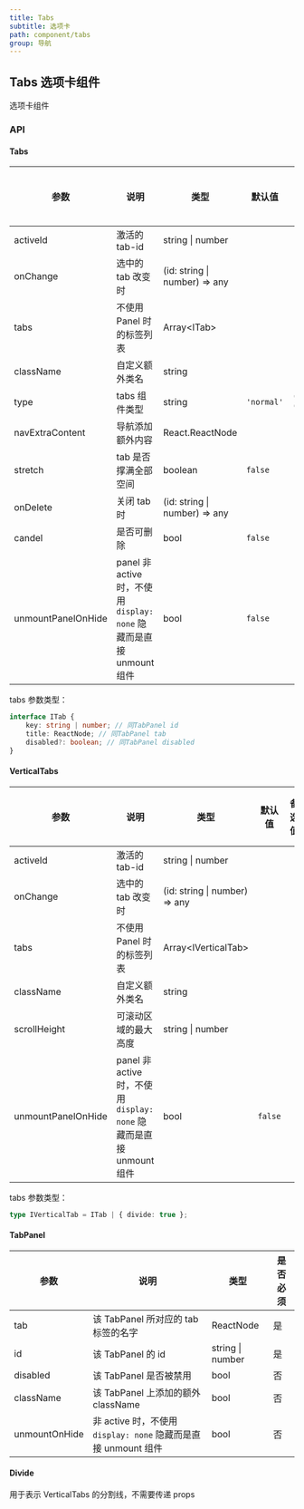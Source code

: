 ```yaml
---
title: Tabs
subtitle: 选项卡
path: component/tabs
group: 导航
---
```


## Tabs 选项卡组件

选项卡组件

### API

#### Tabs

| 参数               | 说明                                                                 | 类型                          | 默认值     | 备选值               | 是否必须 |
| ------------------ | -------------------------------------------------------------------- | ----------------------------- | ---------- | -------------------- | -------- |
| activeId           | 激活的 tab-id                                                        | string \| number              |            |                      | 是       |
| onChange           | 选中的 tab 改变时                                                    | (id: string \| number) => any |            |                      | 是       |
| tabs               | 不使用 Panel 时的标签列表                                            | Array<ITab\>                  |            |                      | 否       |
| className          | 自定义额外类名                                                       | string                        |            |                      | 否       |
| type               | tabs 组件类型                                                        | string                        | `'normal'` | `'card'`, `'button'` | 否       |
| navExtraContent    | 导航添加额外内容                                                     | React.ReactNode               |            |                      | 否       |
| stretch            | tab 是否撑满全部空间                                                 | boolean                       | `false`    |                      | 否       |
| onDelete           | 关闭 tab 时                                                          | (id: string \| number) => any |            |                      | 否       |
| candel             | 是否可删除                                                           | bool                          | `false`    |                      | 否       |
| unmountPanelOnHide | panel 非 active 时，不使用 `display: none` 隐藏而是直接 unmount 组件 | bool                          | `false`    |                      | no       |

tabs 参数类型：

```ts
interface ITab {
	key: string | number; // 同TabPanel id
	title: ReactNode; // 同TabPanel tab
	disabled?: boolean; // 同TabPanel disabled
}
```

#### VerticalTabs

| 参数               | 说明                                                                 | 类型                          | 默认值  | 备选值 | 是否必须 |
| ------------------ | -------------------------------------------------------------------- | ----------------------------- | ------- | ------ | -------- |
| activeId           | 激活的 tab-id                                                        | string \| number              |         |        | 是       |
| onChange           | 选中的 tab 改变时                                                    | (id: string \| number) => any |         |        | 是       |
| tabs               | 不使用 Panel 时的标签列表                                            | Array<IVerticalTab\>          |         |        | 否       |
| className          | 自定义额外类名                                                       | string                        |         |        | 否       |
| scrollHeight       | 可滚动区域的最大高度                                                 | string \| number              |         |        | 否       |
| unmountPanelOnHide | panel 非 active 时，不使用 `display: none` 隐藏而是直接 unmount 组件 | bool                          | `false` |        | no       |

tabs 参数类型：

```ts
type IVerticalTab = ITab | { divide: true };
```

#### TabPanel

| 参数          | 说明                                                           | 类型             | 是否必须 |
| ------------- | -------------------------------------------------------------- | ---------------- | -------- |
| tab           | 该 TabPanel 所对应的 tab 标签的名字                            | ReactNode        | 是       |
| id            | 该 TabPanel 的 id                                              | string \| number | 是       |
| disabled      | 该 TabPanel 是否被禁用                                         | bool             | 否       |
| className     | 该 TabPanel 上添加的额外 className                             | bool             | 否       |
| unmountOnHide | 非 active 时，不使用 `display: none` 隐藏而是直接 unmount 组件 | bool             | 否       |

#### Divide

用于表示 VerticalTabs 的分割线，不需要传递 props
